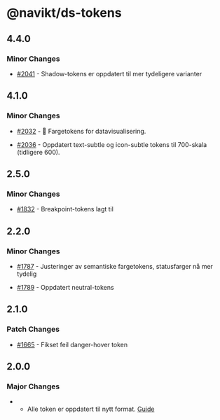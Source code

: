 # @navikt/ds-tokens

## 4.4.0

### Minor Changes

- [#2041](https://github.com/navikt/aksel/pull/2041) - Shadow-tokens er oppdatert til mer tydeligere varianter

## 4.1.0

### Minor Changes

- [#2032](https://github.com/navikt/aksel/pull/2032) - :tada: Fargetokens for datavisualisering.

- [#2036](https://github.com/navikt/aksel/pull/2036) - Oppdatert text-subtle og icon-subtle tokens til 700-skala (tidligere 600).

## 2.5.0

### Minor Changes

- [#1832](https://github.com/navikt/aksel/pull/1832) - Breakpoint-tokens lagt til

## 2.2.0

### Minor Changes

- [#1787](https://github.com/navikt/aksel/pull/1787) - Justeringer av semantiske fargetokens, statusfarger nå mer tydelig

- [#1789](https://github.com/navikt/aksel/pull/1789) - Oppdatert neutral-tokens

## 2.1.0

### Patch Changes

- [#1665](https://github.com/navikt/aksel/pull/1665) - Fikset feil danger-hover token

## 2.0.0

### Major Changes

- - Alle token er oppdatert til nytt format. [Guide](https://aksel.nav.no/grunnleggende/kode/migrering#h76f47744d112)
